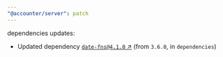 ```yaml
---
"@accounter/server": patch
---
```

dependencies updates:
  - Updated dependency [`date-fns@4.1.0` ↗︎](https://www.npmjs.com/package/date-fns/v/4.1.0) (from `3.6.0`, in `dependencies`)
